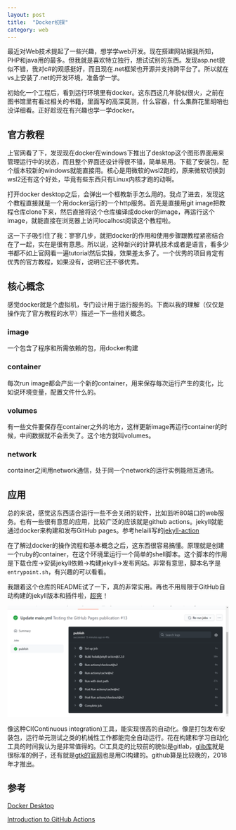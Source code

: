 ```yaml
---
layout: post
title:  "Docker初探"
category: web
---
```

最近对Web技术提起了一些兴趣，想学学web开发。现在搭建网站据我所知，PHP和java用的最多。但我就是喜欢特立独行，想试试别的东西。发现asp.net貌似不错，我对c#的观感挺好，而且现在.net框架也开源并支持跨平台了。所以就在vs上安装了.net的开发环境，准备学一学。

初始化一个工程后，看到运行环境里有docker。这东西这几年貌似很火，之前在图书馆里有看过相关的书籍，里面写的高深莫测，什么容器，什么集群花里胡哨也没详细看。正好趁现在有兴趣也学一学docker。

## 官方教程
上官网看了下，发现现在docker在windows下推出了desktop这个图形界面用来管理运行中的状态，而且整个界面还设计得很不错，简单易用。下载了安装包，配个版本较新的windows就能直接用。核心是用微软的wsl2跑的，原来微软切换到wsl2还有这个好处，毕竟有些东西只有Linux内核才跑的动啊。

打开docker desktop之后，会弹出一个框教新手怎么用的。我点了进去，发现这个教程直接就是一个用docker运行的一个http服务。首先是直接用git image把教程仓库clone下来，然后直接将这个仓库编译成docker的image，再运行这个image，就能直接在浏览器上访问localhost阅读这个教程啦。

这一下子吸引住了我：寥寥几步，就把docker的作用和使用步骤跟教程紧密结合在了一起，实在是很有意思。所以说，这种新兴的计算机技术或者是语言，看多少书都不如上官网看一遍tutorial然后实操，效果差太多了。一个优秀的项目肯定有优秀的官方教程，如果没有，说明它还不够优秀。

## 核心概念
感觉docker就是个虚拟机，专门设计用于运行服务的。下面以我的理解（仅仅是操作完了官方教程的水平）描述一下一些相关概念。

### image
一个包含了程序和所需依赖的包，用docker构建

### container
每次run image都会产出一个新的container，用来保存每次运行产生的变化，比如说环境变量，配置文件什么的。

### volumes
有一些文件要保存在container之外的地方，这样更新image再运行container的时候，中间数据就不会丢失了。这个地方就叫volumes。

### network
container之间用network通信，处于同一个network的运行实例能相互通讯。

## 应用
总的来说，感觉这东西适合运行一些不会关闭的软件，比如监听80端口的web服务。也有一些很有意思的应用，比较广泛的应该就是github actions。jekyll就能通过docker来构建和发布GitHub pages。参考helaili写的[jekyll-action](https://github.com/helaili/jekyll-action)

在了解过docker的操作流程和基本概念之后，这东西很容易搞懂。原理就是创建一个ruby的container，在这个环境里运行一个简单的shell脚本。这个脚本的作用是下载仓库->安装jekyll依赖->构建jekyll->发布网站。非常有意思，脚本名字是`entrypoint.sh`，有兴趣的可以看看。

我跟着这个仓库的README试了一下，真的非常实用。再也不用局限于GitHub自动构建的jekyll版本和插件啦，[超爽](https://github.com/kuang-R/jekyll-action-test)！

![自动构建效果图](/assets/imgs/210819-01.png)

像这种CI(Continuous integration)工具，能实现很高的自动化。像是打包发布安装包，运行单元测试之类的机械性工作都能完全自动运行。花在构建和学习自动化工具的时间我认为是非常值得的。CI工具走的比较前的貌似是gitlab，[glib库](https://gitlab.gnome.org/GNOME/glib)就是很标准的例子，还有就是[gtk的官网](https://gitlab.gnome.org/Infrastructure/gtk-web)也是用CI构建的。github算是比较晚的，2018年才推出。

## 参考
[Docker Desktop](https://www.docker.com/products/docker-desktop)

[Introduction to GitHub Actions](https://docs.github.com/en/actions/learn-github-actions/introduction-to-github-actions#the-components-of-github-actions)
